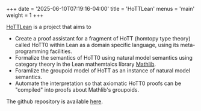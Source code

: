 +++
date = '2025-06-10T07:19:16-04:00'
title = 'HoTTLean'
menus = 'main'
weight = 1
+++

[HoTTLean](https://github.com/sinhp/groupoid_model_in_lean4) is a project that aims to
- Create a proof assistant for a fragment of HoTT (homtopy type theory) called
  HoTT0 within Lean as a domain
  specific language,
  using its meta-programming facilities.
- Formalize the semantics of HoTT0 using natural model semantics
  using category theory in the Lean mathemtaics library
  [Mathlib](https://leanprover-community.github.io/mathlib-overview.html).
- Foramlize the groupoid model of HoTT as an instance of natural model
  semantics.
- Automate the interpretation so that axiomatic HoTT0 proofs
  can be "compiled" into proofs about Mathlib's groupoids.

The github repository is available [here](https://github.com/sinhp/groupoid_model_in_lean4).
